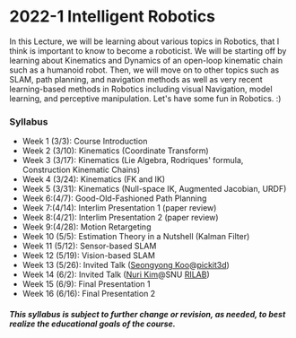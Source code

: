 # 2022-1 Intelligent Robotics
	
In this Lecture, we will be learning about various topics in Robotics, that I think is important to know to become a roboticist. We will be starting off by learning about Kinematics and Dynamics of an open-loop kinematic chain such as a humanoid robot. Then, we will move on to other topics such as SLAM, path planning, and navigation methods as well as very recent learning-based methods in Robotics including visual Navigation, model learning, and perceptive manipulation. Let's have some fun in Robotics. :) 

### Syllabus
- Week 1 (3/3): Course Introduction
- Week 2 (3/10): Kinematics (Coordinate Transform)
- Week 3 (3/17): Kinematics (Lie Algebra, Rodriques' formula, Construction Kinematic Chains)
- Week 4 (3/24): Kinematics (FK and IK)
- Week 5 (3/31): Kinematics (Null-space IK, Augmented Jacobian, URDF)
- Week 6:(4/7): Good-Old-Fashioned Path Planning
- Week 7:(4/14): Interlim Presentation 1 (paper review)
- Week 8:(4/21): Interlim Presentation 2 (paper review)
- Week 9:(4/28): Motion Retargeting
- Week 10 (5/5): Estimation Theory in a Nutshell (Kalman Filter)
- Week 11 (5/12): Sensor-based SLAM
- Week 12 (5/19): Vision-based SLAM
- Week 13 (5/26): Invited Talk ([Seongyong Koo](https://be.linkedin.com/in/seongyong-koo-452755120?original_referer=https%3A%2F%2Fwww.google.com%2F)@[pickit3d](https://www.pickit3d.com/))
- Week 14 (6/2): Invited Talk ([Nuri Kim](https://www.linkedin.com/in/nuri-kim/)@SNU [RILAB](http://rllab.snu.ac.kr/))
- Week 15 (6/9): Final Presentation 1
- Week 16 (6/16): Final Presentation 2

##### This syllabus is subject to further change or revision, as needed, to best realize the educational goals of the course.
